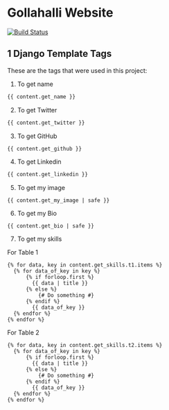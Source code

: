 # Gollahalli Website

[![Build Status](https://travis-ci.org/akshaybabloo/gollahalli-com.svg?branch=v3)](https://travis-ci.org/akshaybabloo/gollahalli-com)

## 1 Django Template Tags

These are the tags that were used in this project:

1. To get name

  ```python
  {{ content.get_name }}
  ```
2. To get Twitter

  ```python
  {{ content.get_twitter }}
  ```
3. To get GitHub

  ```python
  {{ content.get_github }}
  ```
4. To get Linkedin

  ```python
  {{ content.get_linkedin }}
  ```
5. To get my image

  ```
  {{ content.get_my_image | safe }}
  ```
6. To get my Bio

  ```
  {{ content.get_bio | safe }}
  ```

7. To get my skills

For Table 1

```
{% for data, key in content.get_skills.t1.items %}
  {% for data_of_key in key %}
      {% if forloop.first %}
        {{ data | title }}
      {% else %}
          {# Do something #}
      {% endif %}
        {{ data_of_key }}
  {% endfor %}
{% endfor %}
```

For Table 2

```
{% for data, key in content.get_skills.t2.items %}
  {% for data_of_key in key %}
      {% if forloop.first %}
        {{ data | title }}
      {% else %}
          {# Do something #}
      {% endif %}
        {{ data_of_key }}
  {% endfor %}
{% endfor %}
```
